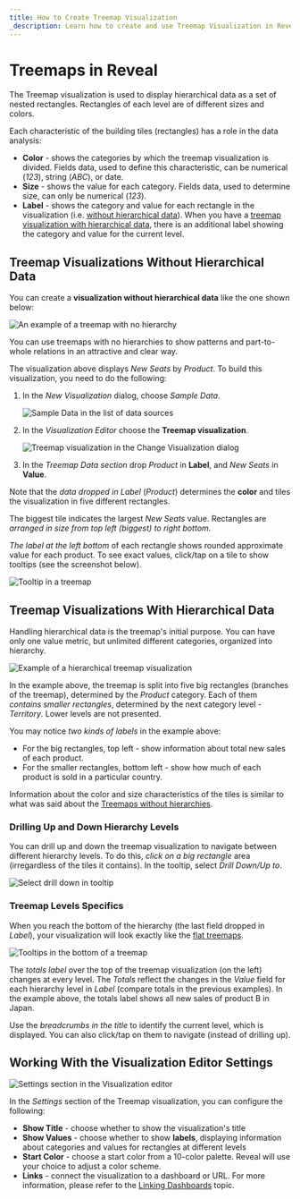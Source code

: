 ```yaml
---
title: How to Create Treemap Visualization
_description: Learn how to create and use Treemap Visualization in Reveal.
---
```


# Treemaps in Reveal

The Treemap visualization is used to display hierarchical data as a set of nested rectangles. Rectangles of each level are of different sizes and colors.

Each characteristic of the building tiles (rectangles) has a role in the data analysis:

  * **Color** - shows the categories by which the treemap visualization is divided. Fields data, used to define this characteristic, can be numerical (*123*), string (*ABC*), or date.
  * **Size** - shows the value for each category. Fields data, used to determine size, can only be numerical (*123*).
  * **Label** - shows the category and value for each rectangle in the visualization (i.e. [without hierarchical data](#treemap-visualizations-without-hierarchical-data)). When you have a [treemap visualization with hierarchical data](#treemap-visualizations-with-hierarchical-data), there is an additional label showing the category and value for the current level.


## Treemap Visualizations Without Hierarchical Data

You can create a **visualization without hierarchical data** like the one shown below:

![An example of a treemap with no hierarchy](./images/treemap-visualization-without-hierarchical-data-example.png)

You can use treemaps with no hierarchies to show patterns and part-to-whole relations in an attractive and clear way.

The visualization above displays *New Seats* by *Product*. To build this visualization, you need to do the following:

1. In the *New Visualization* dialog, choose *Sample Data*.

    ![Sample Data in the list of data sources](images/sample-data-new-visualization-dialog.png)

2. In the *Visualization Editor* choose the **Treemap visualization**.

    ![Treemap visualization in the Change Visualization dialog](images/treemap-chart-types.png)

3. In the *Treemap Data section* drop *Product* in **Label**, and *New Seats* in **Value**.

Note that the *data dropped in Label* (*Product*) determines the **color** and tiles the visualization in five different rectangles.

The biggest tile indicates the largest *New Seats* value. Rectangles are *arranged in size from top left (biggest) to right bottom.*

*The label at the left bottom* of each rectangle shows rounded approximate value for each product. To see exact values, click/tap on a tile to show tooltips (see the screenshot below).

 ![Tooltip in a treemap](images/treemap-tooltip.png)

## Treemap Visualizations With Hierarchical Data

Handling hierarchical data is the treemap's initial purpose. You can have only one value metric, but unlimited different categories, organized into hierarchy.

![Example of a hierarchical treemap visualization](images/treemap-visualization-hierarchical-data-example.png)

In the example above, the treemap is split into five big rectangles (branches of the treemap), determined by the *Product* category. Each of them *contains smaller rectangles*, determined by the next category level - *Territory*. Lower levels are not presented.

You may notice *two kinds of labels* in the example above:

- For the big rectangles, top left - show information about total new sales of each product.
- For the smaller rectangles, bottom left - show how much of each product is sold in a particular country.

Information about the color and size characteristics of the tiles is similar to what was said about the [Treemaps without hierarchies](#treemap-visualizations-without-hierarchical-data).

### Drilling Up and Down Hierarchy Levels

You can drill up and down the treemap visualization to navigate between different hierarchy levels. To do this, *click on a big rectangle* area (irregardless of the tiles it contains). In the tooltip, select *Drill Down/Up to*.

![Select drill down in tooltip](images/drilling-option-hierarchy-level.png)

### Treemap Levels Specifics

When you reach the bottom of the hierarchy (the last field dropped in *Label*), your visualization will look exactly like the [flat treemaps](#treemap-visualizations-without-hierarchical-data).

![Tooltips in the bottom of a treemap](images/treemap-totals-label.png)

The *totals label* over the top of the treemap visualization (on the left) changes at every level. The *Totals* reflect the changes in the *Value* field for each hierarchy level in *Label* (compare totals in the previous examples). In the example above, the totals label shows all new sales of product B in Japan.

Use the *breadcrumbs in the title* to identify the current level, which is displayed. You can also click/tap on them to navigate (instead of drilling up).

## Working With the Visualization Editor Settings

![Settings section in the Visualization editor](images/treemap-settings-visualization-editor.png)

In the *Settings* section of the Treemap visualization, you can configure the following:

- **Show Title** - choose whether to show the visualization's title
- **Show Values** - choose whether to show **labels**, displaying information about categories and values for rectangles at different levels
- **Start Color** - choose a start color from a 10-color palette. Reveal will use your choice to adjust a color scheme.
- **Links** - connect the visualization to a dashboard or URL. For more information, please refer to the [Linking Dashboards](../dashboard-linking) topic.
